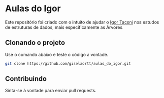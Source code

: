 # Aulas do Igor
Este repositório foi criado com o intuito de ajudar o [Igor Taconi](https://github.com/igor-taconi) nos estudos de estruturas de dados, mais especificamente as Árvores.

## Clonando o projeto
Use o comando abaixo e teste o código a vontade.
```bash
git clone https://github.com/giselaortt/aulas_do_igor.git
```

## Contribuindo
Sinta-se à vontade para enviar pull requests.
